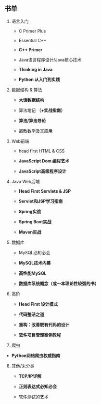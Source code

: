 ## 书单

1. 语言入门
   + C Primer Plus

   + Essential C++

   + **C++ Primer**

   + Java语言程序设计/Java核心技术

   + **Thinking in Java**

   + **Python 从入门到实践**

2. 数据结构 & 算法
   + **大话数据结构**

   + 算法笔记 **（+实战指南）**

   + **算法/算法导论**

   + 离散数学及其应用

3. Web前端
   + head first HTML & CSS

   + **JavaScript Dom 编程艺术**

   + **JavaScript高级程序设计**

4. Java Web后端
   + **Head First Servlets & JSP**

   + **Servlet和JSP学习指南**

   + **Spring实战**

   + **Spring Boot实战**

   + **Maven实战**

5. 数据库
   + MySQL必知必会

   + **MySQL技术内幕**

   + **高性能MySQL**

   + **数据库系统概念（或一本理论性较强的书）**

6. 高阶
   + **Head First 设计模式**

   + **代码整洁之道**

   + **重构：改善既有代码的设计**

   + **软件项目管理案例教程**

7. 爬虫
  + **Python网络爬虫权威指南**

8. 其他/未分类
   + **TCP/IP详解**

   + **正则表达式必知必会**

   + 软件测试的艺术
